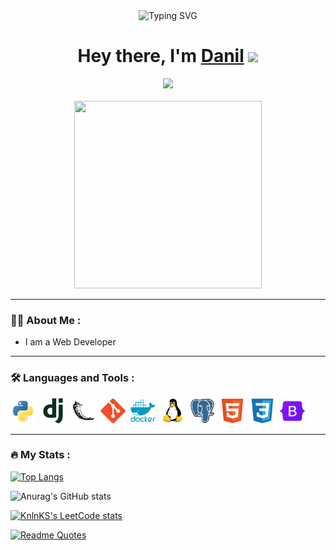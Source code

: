 
<div align="center">
    <img src="https://readme-typing-svg.herokuapp.com?font=Fira+Code&pause=3000&width=200&lines=Frontend+developer" alt="Typing SVG" />
</div>

<h1 align="center">Hey there, I'm 
    <a href="https://github.com/exceli" target="_blank">Danil</a>
    <img src="https://media.giphy.com/media/hvRJCLFzcasrR4ia7z/giphy.gif" width="30px"/>
</h1>

<div id='badges' align="center">
    <a href='https://t.me/excel_all'>
        <img src='https://img.shields.io/badge/Telegram-blue?logo=Telegram&logoColor=white'></img>
    </a>
</div>

<div align="center">
    <img src="https://komarev.com/ghpvc/?username=exceli&style=flat-square&color=blue" alt=""/>
</div>

<div align="center">
    <img src="https://media.giphy.com/media/MAcqfBGahLB7WYGeBZ/giphy.gif" width="300" height="300">
</div>

---
### :man_technologist: About Me :
- I am a Web Developer

---

### :hammer_and_wrench: Languages and Tools :
<div>
    <img src="https://github.com/devicons/devicon/blob/master/icons/python/python-original.svg" title="Python" alt="Python" width="40" height="40"/>&nbsp;
    <img src="https://github.com/devicons/devicon/blob/master/icons/django/django-plain.svg" title="Django" alt="Django" width="40" height="40"/>&nbsp;
    <img src="https://github.com/devicons/devicon/blob/master/icons/flask/flask-original.svg" title="Flask" alt="Flask" width="40" height="40"/>&nbsp;
    <img src="https://github.com/devicons/devicon/blob/master/icons/git/git-original.svg" title="GIT" alt="GIT" width="40" height="40"/>&nbsp;
    <img src="https://github.com/devicons/devicon/blob/master/icons/docker/docker-plain-wordmark.svg" title="Docker" alt="Docker" width="40" height="40"/>&nbsp;
    <img src="https://github.com/devicons/devicon/blob/master/icons/linux/linux-original.svg" title="Linux" alt="Linux" width="40" height="40"/>&nbsp;
    <img src="https://github.com/devicons/devicon/blob/master/icons/postgresql/postgresql-original.svg" title="PostgreSQL" alt="PostgreSQL" width="40" height="40"/>&nbsp;
    <img src="https://github.com/devicons/devicon/blob/master/icons/html5/html5-original.svg" title="HTML5" alt="HTML5" width="40" height="40"/>&nbsp;
    <img src="https://github.com/devicons/devicon/blob/master/icons/css3/css3-original.svg" title="CSS3" alt="CSS3" width="40" height="40"/>&nbsp;
    <img src="https://github.com/devicons/devicon/blob/master/icons/bootstrap/bootstrap-original.svg" title="Bootstrap" alt="Bootstrap" width="40" height="40"/>&nbsp;
</div>

---
### :fire: My Stats :

[![Top Langs](https://github-readme-stats.vercel.app/api/top-langs/?username=exceli&layout=compact&theme=gruvbox)](https://github.com/exceli/github-readme-stats)

![Anurag's GitHub stats](https://github-readme-stats.vercel.app/api?username=exceli&show_icons=true&theme=gruvbox)

[![KnlnKS's LeetCode stats](https://leetcode-stats-six.vercel.app/api?username=exceli&theme=dark)](https://github.com/exceli/leetcode-stats)

[![Readme Quotes](https://quotes-github-readme.vercel.app/api?type=horizontal&theme=gruvbox)](https://github.com/piyushsuthar/github-readme-quotes)
